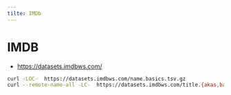 ```yaml
---
tilte: IMDb
---
```


# IMDB

- https://datasets.imdbws.com/

```bash
curl -LOC-  https://datasets.imdbws.com/name.basics.tsv.gz
curl --remote-name-all -LC-  https://datasets.imdbws.com/title.{akas,basics,crew,episode,principals,ratings}.tsv.gz
```

